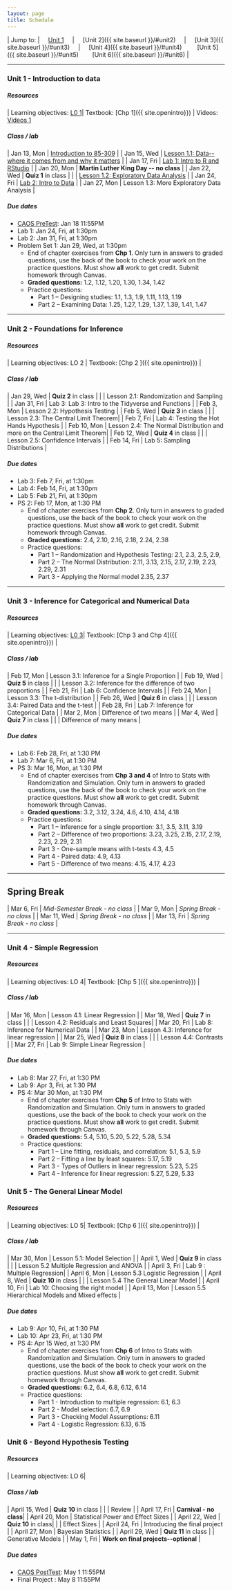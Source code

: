 ```yaml
---
layout: page
title: Schedule
---
```


| Jump to: | &nbsp;&nbsp;&nbsp; [Unit 1]({{site.baseurl}}/#unit1) &nbsp;&nbsp;&nbsp; | &nbsp;&nbsp;&nbsp; [Unit 2]({{ site.baseurl }}/#unit2) &nbsp;&nbsp;&nbsp; | &nbsp;&nbsp;&nbsp; [Unit 3]({{ site.baseurl }}/#unit3) &nbsp;&nbsp;&nbsp; | &nbsp;&nbsp;&nbsp; [Unit 4]({{ site.baseurl }}/#unit4) &nbsp;&nbsp;&nbsp; &nbsp;&nbsp;&nbsp; [Unit 5]({{ site.baseurl }}/#unit5) &nbsp;&nbsp;&nbsp;&nbsp;&nbsp;&nbsp; [Unit 6]({{ site.baseurl }}/#unit6) |

* * *

### <a name="unit1"></a> Unit 1 - Introduction to data

##### Resources

| Learning objectives: [L0 1]({{site.baseurl}}/los/#unit1)| Textbook: [Chp 1]({{ site.openintro}}) | Videos: [Videos 1](https://www.youtube.com/watch?list=PLkIselvEzpM6pZ76FD3NoCvvgkj_p-dE8&v=nEHFF1ADpWE)

##### Class / lab

| Jan 13, Mon  | [Introduction to 85-309](post/slides/intro.pdf) |
| Jan 15, Wed  | [Lesson 1.1: Data--where it comes from and why it matters](post/slides/sampling.pdf) |
| Jan 17, Fri  | [Lab 1: Intro to R and RStudio](post/labs/intro_to_r.html) |
| Jan 20, Mon  | **Martin Luther King Day -- no class** |
| Jan 22, Wed  | **Quiz 1** in class |
|              | [Lesson 1.2: Exploratory Data Analysis](post/slides/eda.pdf) |
| Jan 24, Fri  | [Lab 2: Intro to Data](post/labs/intro_to_data.html) |
| Jan 27, Mon  | Lesson 1.3: More Exploratory Data Analysis |

##### Due dates

* [CAOS PreTest](https://apps3.cehd.umn.edu/artist/user/scale_select.html): Jan 18 11:55PM
* Lab 1: Jan 24, Fri, at 1:30pm
* Lab 2: Jan 31, Fri, at 1:30pm
* Problem Set 1: Jan 29, Wed, at 1:30pm
  * End of chapter exercises from **Chp 1**. Only turn in answers to graded questions,
  use the back of the book to check your work on the practice questions. Must show
  **all** work to get credit. Submit homework through Canvas.
  * **Graded questions:** 1.2, 1.12, 1.20, 1.30, 1.34, 1.42
  * Practice questions:
      + Part 1 – Designing studies: 1.1, 1.3, 1.9, 1.11, 1.13, 1.19
      + Part 2 – Examining Data: 1.25, 1.27, 1.29, 1.37, 1.39, 1.41, 1.47

* * *

### <a name="unit2"></a> Unit 2 - Foundations for Inference

##### Resources

| Learning objectives: LO 2 | Textbook: [Chp 2 ]({{ site.openintro}}) |

##### Class / lab

| Jan 29, Wed |  **Quiz 2** in class |
|             | Lesson 2.1: Randomization and Sampling |
| Jan 31, Fri | Lab 3: Lab 3: Intro to the Tidyverse and Functions  |
| Feb 3, Mon | Lesson 2.2: Hypothesis Testing |
| Feb 5, Wed | **Quiz 3** in class |
|             | Lesson 2.3: The Central Limit Theorem|
| Feb 7, Fri | Lab 4: Testing the Hot Hands Hypothesis |
| Feb 10, Mon | Lesson 2.4: The Normal Distribution and more on the Central Limit Theorem|
| Feb 12, Wed | **Quiz 4** in class |
|             | Lesson 2.5: Confidence Intervals |
| Feb 14, Fri | Lab 5: Sampling Distributions |

##### Due dates

* Lab 3: Feb 7, Fri, at 1:30pm
* Lab 4: Feb 14, Fri, at 1:30pm
* Lab 5: Feb 21, Fri, at 1:30pm
* PS 2: Feb 17, Mon, at 1:30 PM
  * End of chapter exercises from **Chp 2**. Only turn in answers to graded questions,
  use the back of the book to check your work on the practice questions. Must show
  **all** work to get credit. Submit homework through Canvas.
  * **Graded questions:**  2.4, 2.10, 2.16, 2.18, 2.24, 2.38
  * Practice questions:
      + Part 1 – Randomization and Hypothesis Testing: 2.1, 2.3, 2.5, 2.9,
      + Part 2 – The Normal Distribution: 2.11, 3.13, 2.15, 2.17, 2.19, 2.23, 2.29, 2.31
      + Part 3 - Applying the Normal model 2.35, 2.37

* * *

### <a name="unit3"></a> Unit 3 - Inference for Categorical and Numerical Data

##### Resources

| Learning objectives: [L0 3]({{site.baseurl}}/los/#unit3)| Textbook: [Chp 3 and Chp 4]({{ site.openintro}}) |

##### Class / lab

| Feb 17, Mon | Lesson 3.1: Inference for a Single Proportion |
| Feb 19, Wed | **Quiz 5** in class |
|            | Lesson 3.2: Inference for the difference of two proportions |
| Feb 21, Fri  | Lab 6: Confidence Intervals |
| Feb 24, Mon | Lesson 3.3: The t-distribution |
| Feb 26, Wed | **Quiz 6** in class |
|             | Lesson 3.4: Paired Data and the t-test |
| Feb 28, Fri | Lab 7: Inference for Categorical Data |
| Mar 2, Mon  | Difference of two means |
| Mar 4, Wed  | **Quiz 7** in class  |
|             | Difference of many means |

##### Due dates

* Lab 6: Feb 28, Fri, at 1:30 PM
* Lab 7: Mar 6, Fri, at 1:30 PM
* PS 3: Mar 16, Mon, at 1:30 PM
  * End of chapter exercises from **Chp 3 and 4** of Intro to Stats with Randomization and Simulation. Only turn in answers to graded questions, use the back of the book to check your work on the practice questions. Must show **all** work to get credit. Submit homework through Canvas.
  * **Graded questions:** 3.2, 3.12, 3.24, 4.6, 4.10, 4.14, 4.18
  * Practice questions:
      + Part 1 – Inference for a single proportion: 3.1, 3.5, 3.11, 3.19
      + Part 2 – Difference of two proportions: 3.23, 3.25, 2.15, 2.17, 2.19, 2.23, 2.29, 2.31
      + Part 3 - One-sample means with t-tests 4.3, 4.5
      + Part 4 - Paired data: 4.9, 4.13
      + Part 5 - Difference of two means: 4.15, 4.17, 4.23

* * *

## Spring Break

| Mar 6, Fri | *Mid-Semester Break - no class* |
| Mar 9, Mon | *Spring Break - no class* |
| Mar 11, Wed | *Spring Break - no class* |
| Mar 13, Fri | *Spring Break - no class* |

* * *

### <a name="unit4"></a> Unit 4 - Simple Regression

##### Resources

| Learning objectives: LO 4| Textbook: [Chp 5 ]({{ site.openintro}}) |

##### Class / lab

| Mar 16, Mon | Lesson 4.1: Linear Regression |
| Mar 18, Wed | **Quiz 7** in class |
|             | Lesson 4.2: Residuals and Least Squares|
| Mar 20, Fri | Lab 8: Inference for Numerical Data |
| Mar 23, Mon | Lesson 4.3: Inference for linear regression |
| Mar 25, Wed | **Quiz 8** in class |
|             | Lesson 4.4: Contrasts |
| Mar 27, Fri | Lab 9: Simple Linear Regression |

##### Due dates
* Lab 8: Mar 27, Fri, at 1:30 PM
* Lab 9: Apr 3, Fri, at 1:30 PM
* PS 4: Mar 30 Mon, at 1:30 PM
   * End of chapter exercises from **Chp 5** of Intro to Stats with Randomization and Simulation. Only turn in answers to graded questions, use the back of the book to check your work on the practice questions. Must show **all** work to get credit. Submit homework through Canvas.
  * **Graded questions:** 5.4, 5.10, 5.20, 5.22, 5.28, 5.34
  * Practice questions:
      + Part 1 – Line fitting, residuals, and correlation: 5.1, 5.3, 5.9
      + Part 2 – Fitting a line by least squares: 5.17, 5.19
      + Part 3 - Types of Outliers in linear regression: 5.23, 5.25
      + Part 4 - Inference for linear regression: 5.27, 5.29, 5.33

### <a name="unit5"></a> Unit 5 - The General Linear Model

##### Resources

| Learning objectives: LO 5| Textbook: [Chp 6 ]({{ site.openintro}}) |

##### Class / lab

| Mar 30, Mon   | Lesson 5.1: Model Selection |
| April 1, Wed  | **Quiz 9** in class |
|               | Lesson 5.2 Multiple Regression and ANOVA |
| April 3, Fri  | Lab 9 : Multiple Regression|
| April 6, Mon  | Lesson 5.3 Logistic Regression |
| April 8, Wed  | **Quiz 10** in class |
|               | Lesson 5.4 The General Linear Model |
| April 10, Fri | Lab 10: Choosing the right model |
| April 13, Mon | Lesson 5.5 Hierarchical Models and Mixed effects |

##### Due dates
* Lab 9: Apr 10, Fri, at 1:30 PM
* Lab 10: Apr 23, Fri, at 1:30 PM
* PS 4: Apr 15 Wed, at 1:30 PM
   * End of chapter exercises from **Chp 6** of Intro to Stats with Randomization and Simulation. Only turn in answers to graded questions, use the back of the book to check your work on the practice questions. Must show **all** work to get credit. Submit homework through Canvas.
   * **Graded questions:**  6.2, 6.4, 6.8, 6.12, 6.14
   * Practice questions:
       + Part 1 - Introduction to multiple regression: 6.1, 6.3
       + Part 2 - Model selection: 6.7, 6.9
       + Part 3 - Checking Model Assumptions: 6.11
       + Part 4 - Logistic Regression: 6.13, 6.15

### <a name="unit6"></a> Unit 6 - Beyond Hypothesis Testing

##### Resources

| Learning objectives: LO 6|

##### Class / lab

| April 15, Wed |  **Quiz 10** in class |
|               |  Review |
| April 17, Fri | **Carnival - no class**|
| April 20, Mon | Statistical Power and Effect Sizes |
| April 22, Wed | **Quiz 10** in class|
|               | Effect Sizes |
| April 24, Fri | Introducing the final project |
| April 27, Mon | Bayesian Statistics |
| April 29, Wed | **Quiz 11** in class
|               | Generative Models |
| May 1, Fri | **Work on final projects--optional** |

##### Due dates
* [CAOS PostTest](https://apps3.cehd.umn.edu/artist/user/scale_select.html): May 1 11:55PM
* Final Project : May 8 11:55PM
